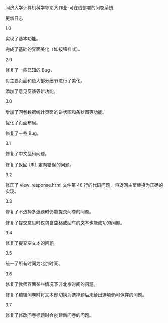 同济大学计算机科学导论大作业-可在线部署的问卷系统

更新日志

1.0

实现了基本功能。

完成了基础的界面美化（如按钮样式）。

2.0

修复了一些已知的 Bug。

对主要页面和绝大部分细节进行了美化。

添加了意见反馈等新功能。

3.0

增加了问卷数据统计页面的饼状图和条状图等功能。

优化了页面布局。

修复了一些 Bug。

3.1

修复了中文乱码问题。

修复了返回 URL 定向错误的问题。

3.2

修正了 view_response.html 文件第 48 行的代码问题，将返回主页替换为正确的实现。

3.3

修复了不选择多选题时仍能提交问卷的问题。

修复了提交意见时仅包含空格或回车的文本也能成功的问题。

3.4

修复了提交空文本的问题。

3.5

统一了所有时间为北京时间。

3.6

修复了教师界面某些情况下非北京时间的问题。

修复了编辑问卷时将文本题切换为选择题后未给出选项仍可保存的问题。

3.7

修复了修改问卷标题时会创建新问卷的问题。
